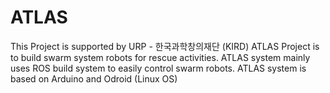 # ATLAS
This Project is supported by URP - 한국과학창의재단 (KIRD)
ATLAS Project is to build swarm system robots for rescue activities.
ATLAS system mainly uses ROS build system to easily control swarm robots.
ATLAS system is based on Arduino and Odroid (Linux OS)
 
